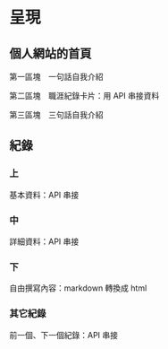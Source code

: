# 呈現

## 個人網站的首頁

第一區塊　一句話自我介紹

第二區塊　職涯紀錄卡片：用 API 串接資料

第三區塊　三句話自我介紹

## 紀錄

### 上

基本資料：API 串接

### 中

詳細資料：API 串接

### 下

自由撰寫內容：markdown 轉換成 html

### 其它紀錄

前一個、下一個紀錄：API 串接